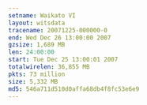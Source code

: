 ```yaml
---
setname: Waikato VI
layout: witsdata
tracename: 20071225-000000-0
end: Wed Dec 26 13:00:00 2007
gzsize: 1,689 MB
len: 24:00:00
start: Tue Dec 25 13:00:01 2007
totalwirelen: 36,855 MB
pkts: 73 million
size: 5,332 MB
md5: 546a711d510d0affa68db4f8fc53e6e9
---
```

